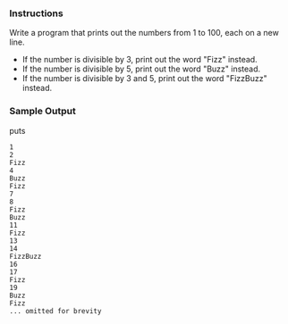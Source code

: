 ### Instructions

Write a program that prints out the numbers from 1 to 100, each on a new line.

- If the number is divisible by 3, print out the word "Fizz" instead.
- If the number is divisible by 5, print out the word "Buzz" instead.
- If the number is divisible by 3 and 5, print out the word "FizzBuzz" instead.

### Sample Output


puts

```no-highlight
1
2
Fizz
4
Buzz
Fizz
7
8
Fizz
Buzz
11
Fizz
13
14
FizzBuzz
16
17
Fizz
19
Buzz
Fizz
... omitted for brevity
```
